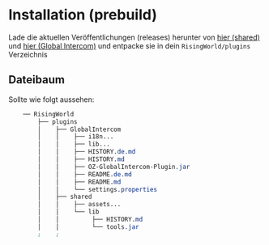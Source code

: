 # Installation (prebuild)
Lade die aktuellen Veröffentlichungen (releases) herunter von [hier (shared)](https://github.com/Devidian/oz_rw_plugin_tools/releases) und [hier (Global Intercom)](https://github.com/Devidian/oz_rw_plugin_global_intercom/releases) und entpacke sie in dein `RisingWorld/plugins` Verzeichnis

## Dateibaum

Sollte wie folgt aussehen:

```css
    ── RisingWorld
        ├── plugins
        │    ├── GlobalIntercom
        │    │    ├── i18n...
        │    │    ├── lib...
        │    │    ├── HISTORY.de.md
        │    │    ├── HISTORY.md
        │    │    ├── OZ-GlobalIntercom-Plugin.jar
        │    │    ├── README.de.md
        │    │    ├── README.md
        │    │    └── settings.properties
        │    ├── shared
        │    │    ├── assets...
        │    │    └── lib
        │    │         ├── HISTORY.md
        │    │         └── tools.jar
        :    :
```